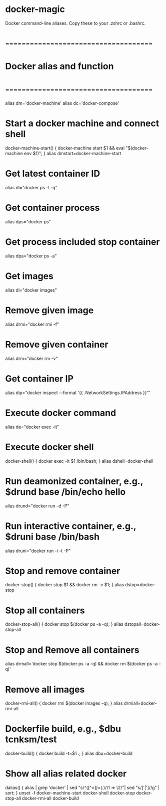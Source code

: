 # docker-magic
Docker command-line aliases. Copy these to your .zshrc or .bashrc.

# ------------------------------------
# Docker alias and function
# ------------------------------------
alias dm='docker-machine'
alias dc='docker-compose'

# Start a docker machine and connect shell
docker-machine-start() { docker-machine start $1 && eval "$(docker-machine env $1)"; }
alias dmstart=docker-machine-start

# Get latest container ID
alias dl="docker ps -l -q"

# Get container process
alias dps="docker ps"

# Get process included stop container
alias dpa="docker ps -a"

# Get images
alias di="docker images"

# Remove given image
alias drmi="docker rmi -f"

# Remove given container
alias drm="docker rm -v"

# Get container IP
alias dip="docker inspect --format '{{ .NetworkSettings.IPAddress }}'"

# Execute docker command
alias de="docker exec -it"

# Execute docker shell
docker-shell() { docker exec -it $1 /bin/bash; }
alias dshell=docker-shell

# Run deamonized container, e.g., $drund base /bin/echo hello
alias drund="docker run -d -P"

# Run interactive container, e.g., $druni base /bin/bash
alias druni="docker run -i -t -P"

# Stop and remove container
docker-stop() { docker stop $1 && docker rm -v $1; }
alias dstop=docker-stop

# Stop all containers
docker-stop-all() { docker stop $(docker ps -a -q); }
alias dstopall=docker-stop-all

# Stop and Remove all containers
alias drmall='docker stop $(docker ps -a -q) && docker rm $(docker ps -a -q)'

# Remove all images
docker-rmi-all() { docker rmi $(docker images -q); }
alias drmiall=docker-rmi-all

# Dockerfile build, e.g., $dbu tcnksm/test
docker-build() { docker build -t=$1 .; }
alias dbu=docker-build

# Show all alias related docker
dalias() { alias | grep 'docker' | sed "s/^\([^=]*\)=\(.*\)/\1 => \2/"| sed "s/['|\']//g" | sort; }
unset -f docker-machine-start docker-shell docker-stop docker-stop-all docker-rmi-all docker-build
